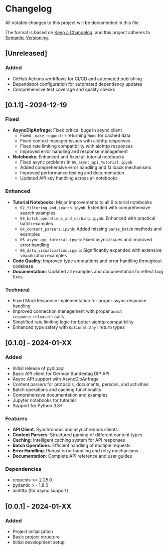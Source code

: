 # Changelog

All notable changes to this project will be documented in this file.

The format is based on [Keep a Changelog](https://keepachangelog.com/en/1.0.0/),
and this project adheres to [Semantic Versioning](https://semver.org/spec/v2.0.0.html).

## [Unreleased]

### Added
- GitHub Actions workflows for CI/CD and automated publishing
- Dependabot configuration for automated dependency updates
- Comprehensive test coverage and quality checks

## [0.1.1] - 2024-12-19

### Fixed
- **AsyncDipAnfrage**: Fixed critical bugs in async client
  - Fixed `_make_request()` returning `None` for cached data
  - Fixed context manager issues with aiohttp responses
  - Fixed rate limiting compatibility with aiohttp responses
  - Improved error handling and response management
- **Notebooks**: Enhanced and fixed all tutorial notebooks
  - Fixed async problems in `05_async_api_tutorial.ipynb`
  - Added comprehensive error handling and fallback mechanisms
  - Improved performance testing and documentation
  - Updated API key handling across all notebooks

### Enhanced
- **Tutorial Notebooks**: Major improvements to all 6 tutorial notebooks
  - `02_filtering_and_search.ipynb`: Extended with comprehensive search examples
  - `03_batch_operations_and_caching.ipynb`: Enhanced with practical batch examples
  - `04_content_parsers.ipynb`: Added missing `parse_batch` methods and examples
  - `05_async_api_tutorial.ipynb`: Fixed async issues and improved error handling
  - `06_data_visualization.ipynb`: Significantly expanded with extensive visualization examples
- **Code Quality**: Improved type annotations and error handling throughout codebase
- **Documentation**: Updated all examples and documentation to reflect bug fixes

### Technical
- Fixed MockResponse implementation for proper async response handling
- Improved connection management with proper `await response.release()` calls
- Simplified rate limiting logic for better aiohttp compatibility
- Enhanced type safety with `Optional[Any]` return types

## [0.1.0] - 2024-01-XX

### Added
- Initial release of pydipapi
- Basic API client for German Bundestag DIP API
- Async API support with AsyncDipAnfrage
- Content parsers for protocols, documents, persons, and activities
- Batch operations and caching functionality
- Comprehensive documentation and examples
- Jupyter notebooks for tutorials
- Support for Python 3.8+

### Features
- **API Client**: Synchronous and asynchronous clients
- **Content Parsers**: Structured parsing of different content types
- **Caching**: Intelligent caching system for API responses
- **Batch Operations**: Efficient handling of multiple requests
- **Error Handling**: Robust error handling and retry mechanisms
- **Documentation**: Complete API reference and user guides

### Dependencies
- requests >= 2.25.0
- pydantic >= 1.8.0
- aiohttp (for async support)

## [0.0.1] - 2024-01-XX

### Added
- Project initialization
- Basic project structure
- Initial development setup 